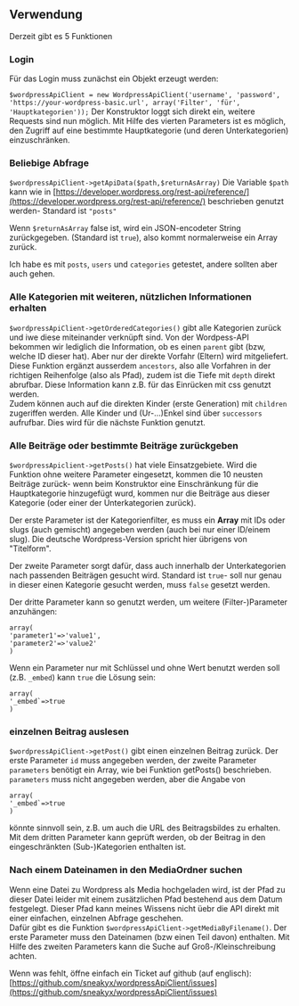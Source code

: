 ## Verwendung

Derzeit gibt es 5 Funktionen

### Login
Für das Login muss zunächst ein Objekt erzeugt werden:

`$wordpressApiClient = new WordpressApiClient('username', 'password', 'https://your-wordpress-basic.url', array('Filter', 'für', 'Hauptkategorien'));`
Der Konstruktor loggt sich direkt ein, weitere Requests sind nun möglich. Mit Hilfe des vierten Parameters ist es möglich, den Zugriff auf eine bestimmte Hauptkategorie (und deren Unterkategorien) einzuschränken.

### Beliebige Abfrage
`$wordpressApiClient->getApiData($path,$returnAsArray)`
Die Variable `$path` kann wie in [https://developer.wordpress.org/rest-api/reference/](https://developer.wordpress.org/rest-api/reference/) beschrieben genutzt werden- Standard ist `"posts"`

Wenn `$returnAsArray` false ist, wird ein JSON-encodeter String zurückgegeben. (Standard ist `true`), also kommt normalerweise ein Array zurück.

Ich habe es mit `posts`, `users` und `categories` getestet, andere sollten aber auch gehen.

### Alle Kategorien mit weiteren, nützlichen Informationen erhalten

`$wordpressApiClient->getOrderedCategories()` gibt alle Kategorien zurück und iwe diese miteinander verknüpft sind. 
Von der Wordpess-API bekommen wir lediglich die Information, ob es einen `parent` gibt (bzw, welche ID dieser hat). Aber nur der direkte Vorfahr (Eltern) wird mitgeliefert.
Diese Funktion ergänzt ausserdem `ancestors`, also alle Vorfahren in der richtigen Reihenfolge (also als Pfad), zudem ist die Tiefe mit `depth` direkt abrufbar. 
Diese Information kann z.B. für das Einrücken mit css genutzt werden.  
Zudem können auch auf die direkten Kinder (erste Generation) mit `children` zugeriffen werden. 
Alle Kinder und (Ur-...)Enkel sind über `successors` aufrufbar. Dies wird für die nächste Funktion genutzt. 

### Alle Beiträge oder bestimmte Beiträge zurückgeben 
`$wordpressApiclient->getPosts()` hat viele Einsatzgebiete.
Wird die Funktion ohne weitere Parameter eingesetzt, kommen die 10 neusten Beiträge zurück- wenn beim Konstruktor eine Einschränkung für die Hauptkategorie hinzugefügt wurd, kommen nur die Beiträge aus dieser Kategorie (oder einer der Unterkategorien zurück).

Der erste Parameter ist der Kategorienfilter, es muss ein **Array** mit IDs oder slugs (auch gemischt) angegeben werden (auch bei nur einer ID/einem slug).
Die deutsche Wordpress-Version spricht hier übrigens von "Titelform".

Der zweite Parameter sorgt dafür, dass auch innerhalb der Unterkategorien nach passenden Beiträgen gesucht wird. 
Standard ist `true`- soll nur genau in dieser einen Kategorie gesucht werden, muss `false` gesetzt werden. 

Der dritte Parameter kann so genutzt werden, um weitere (Filter-)Parameter anzuhängen:
```
array(
'parameter1'=>'value1',
'parameter2'=>'value2'
)
```

Wenn ein Parameter nur mit Schlüssel und ohne Wert benutzt werden soll (z.B. `_embed`) kann `true` die Lösung sein:
```
array(
'_embed`=>true
)
``` 


### einzelnen Beitrag auslesen
`$wordpressApiClient->getPost()` gibt einen einzelnen Beitrag zurück.
Der erste Parameter `id` muss angegeben werden, der zweite Parameter `parameters` benötigt ein Array, wie bei Funktion getPosts() beschrieben.
`parameters` muss nicht angegeben werden, aber die Angabe von 
```
array(
'_embed`=>true
)
``` 
könnte sinnvoll sein, z.B. um auch die URL des Beitragsbildes zu erhalten. 
Mit dem dritten Parameter kann geprüft werden, ob der Beitrag in den eingeschränkten (Sub-)Kategorien enthalten ist. 

### Nach einem Dateinamen in den MediaOrdner suchen
Wenn eine Datei zu Wordpress als Media hochgeladen wird, ist der Pfad zu dieser Datei leider mit einem zusätzlichen Pfad bestehend aus dem Datum festgelegt.
Dieser Pfad kann meines Wissens nicht üebr die API direkt mit einer einfachen, einzelnen Abfrage geschehen.  
Dafür gibt es die Funktion `$wordpressApiClient->getMediaByFilename()`.
Der erste Parameter muss den Dateinamen (bzw einen Teil davon) enthalten.
Mit Hilfe des zweiten Parameters kann die Suche auf Groß-/Kleinschreibung achten.


Wenn was fehlt, öffne einfach ein Ticket auf github (auf englisch): [https://github.com/sneakyx/wordpressApiClient/issues](https://github.com/sneakyx/wordpressApiClient/issues)

